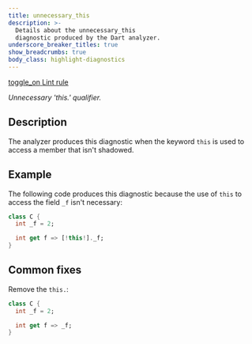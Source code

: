 ```yaml
---
title: unnecessary_this
description: >-
  Details about the unnecessary_this
  diagnostic produced by the Dart analyzer.
underscore_breaker_titles: true
show_breadcrumbs: true
body_class: highlight-diagnostics
---
```


<div class="tags">
  <a class="tag-label"
      href="/tools/linter-rules/unnecessary_this"
      title="Learn about the lint rule that enables this diagnostic."
      aria-label="Learn about the lint rule that enables this diagnostic."
      target="_blank">
    <span class="material-symbols" aria-hidden="true">toggle_on</span>
    <span>Lint rule</span>
  </a>
</div>

_Unnecessary 'this.' qualifier._

## Description

The analyzer produces this diagnostic when the keyword `this` is used to
access a member that isn't shadowed.

## Example

The following code produces this diagnostic because the use of `this` to
access the field `_f` isn't necessary:

```dart
class C {
  int _f = 2;

  int get f => [!this!]._f;
}
```

## Common fixes

Remove the `this.`:

```dart
class C {
  int _f = 2;

  int get f => _f;
}
```
